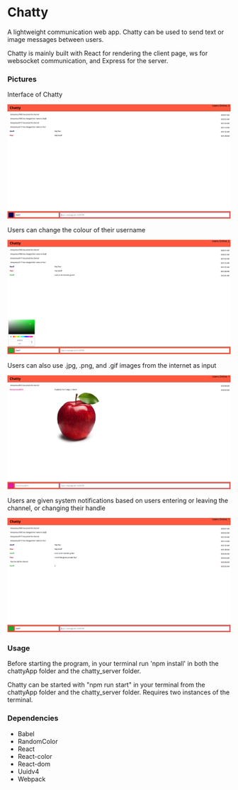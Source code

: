 Chatty
=====================

A lightweight communication web app. Chatty can be used to send text or image messages between users.

Chatty is mainly built with React for rendering the client page, ws for websocket communication, and Express for the server.

### Pictures

Interface of Chatty

![Interface of Chatty](https://github.com/geoffcoutts/chattyApp/blob/master/docs/Chatty%20Basic%20Interface.png)

Users can change the colour of their username

![Users can change the colour of their username](https://github.com/geoffcoutts/chattyApp/blob/master/docs/Chatty%20Colour%20Changer.png)

Users can also use .jpg, .png, and .gif images from the internet as input

![Users can also use .jpg, .png, and .gif images from the internet as input](https://github.com/geoffcoutts/chattyApp/blob/master/docs/Chatty%20Images.png)

Users are given system notifications based on users entering or leaving the channel, or changing their handle

![Users are given system notifications based on users, entering or leaving the channel, or changing their handle](https://github.com/geoffcoutts/chattyApp/blob/master/docs/Chatty%20User%20Leaving.png)

### Usage

Before starting the program, in your terminal run 'npm install' in both the chattyApp folder and the chatty_server folder.

Chatty can be started with "npm run start" in your terminal from the chattyApp folder and the chatty_server folder. Requires two instances of the terminal.


### Dependencies

* Babel
* RandomColor
* React
* React-color
* React-dom
* Uuidv4
* Webpack